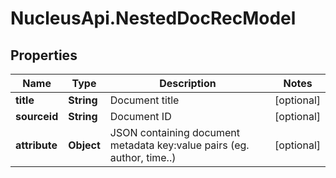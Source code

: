 # NucleusApi.NestedDocRecModel

## Properties
Name | Type | Description | Notes
------------ | ------------- | ------------- | -------------
**title** | **String** | Document title | [optional] 
**sourceid** | **String** | Document ID | [optional] 
**attribute** | **Object** | JSON containing document metadata key:value pairs (eg. author, time..) | [optional] 



